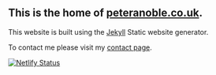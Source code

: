 ## This is the home of [peteranoble.co.uk](https://peteranoble.co.uk).

This website is built using the [Jekyll](https://jekyllrb.com) Static website generator.

To contact me please visit my [contact page](https://peteranoble.co.uk/contact/).

[![Netlify Status](https://api.netlify.com/api/v1/badges/61d75e23-1b6a-4373-a869-d83236fec651/deploy-status)](https://app.netlify.com/sites/peteranoble/deploys)
